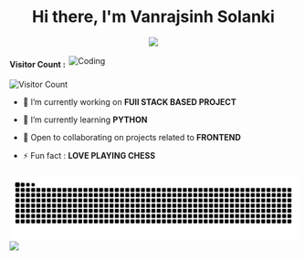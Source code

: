 

<h1 align="center">Hi there, I'm Vanrajsinh Solanki </h1>
<p align="center">
  <a href="https://github.com/DenverCoder1/readme-typing-svg"><img src="https://readme-typing-svg.herokuapp.com?font=Time+New+Roman&color=cyan&size=25&center=true&vCenter=true&width=600&height=100&lines=Exploring:+Full+stack+web+dev;Interested:+in+AI+and+ML;"></a>
</p>
<img align="right" alt="Coding" width="400" src="https://media1.giphy.com/media/v1.Y2lkPTc5MGI3NjExMzZwa3drYmJ5NXpsNXA0ODd6YTFtMDk3NjZqNGlla3QxYjFleDZuZSZlcD12MV9pbnRlcm5hbF9naWZfYnlfaWQmY3Q9Zw/CchzkJJ6UrQmQ/giphy.gif">

<div width = "20px">
  
<h4> Visitor Count : </h4> 

![Visitor Count](https://count.getloli.com/get/@vanrajsinh650?theme=booru-lewd)
<!--rule-34-->
</div>

- 🔭 I’m currently working on **FUll STACK BASED PROJECT**

- 🌱 I’m currently learning **PYTHON**

- 💬 Open to collaborating on projects related to **FRONTEND**

- ⚡ Fun fact : **LOVE PLAYING CHESS**

###

<img src="https://raw.githubusercontent.com/vanrajsinh650/vanrajsinh650/output/snake.svg" alt="Snake animation" />

<!--horizontal divider(gradiant)-->
<img src="https://user-images.githubusercontent.com/73097560/115834477-dbab4500-a447-11eb-908a-139a6edaec5c.gif">
